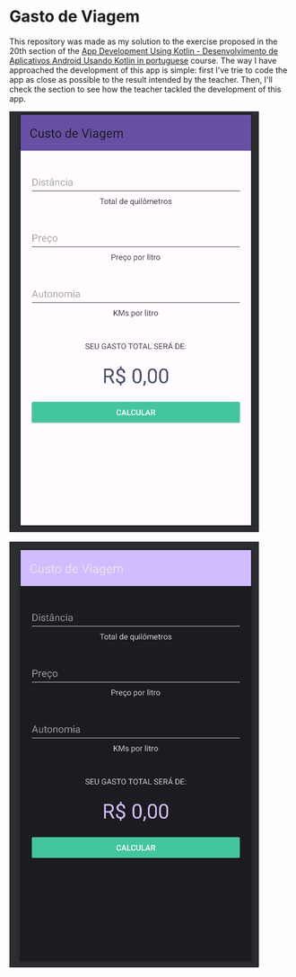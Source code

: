 # Gasto de Viagem

This repository was made as my solution to the exercise proposed in the 20th section of the [App Development Using Kotlin - Desenvolvimento de Aplicativos Android Usando Kotlin in portuguese](https://www.udemy.com/course/curso-desenvolvedor-kotlin/) course. The way I have approached the development of this app is simple: first I've trie to code the app as close as possible to the result intended by the teacher. Then, I'll check the section to see how the teacher tackled the development of this app.

![Preview of Design with light theme](design-preview/design-light-theme.png)

![Preview of Design with dark theme](design-preview/design-dark-theme.png)